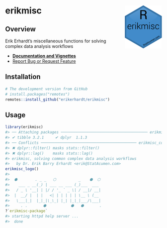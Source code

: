 
<!-- README.md is generated from README.Rmd. Please edit that file -->

# erikmisc <a href='https://github.com/erikerhardt/erikmisc'><img src='man/figures/erikmisc.png' align="right" height="138.5" /></a>

<!-- badges: start -->
<!-- github workflows: https://github.com/r-lib/actions/tree/v2/examples -->

<!-- ### 9/27/2025 Turning off temporarily 
[![R-CMD-check](https://github.com/erikerhardt/erikmisc/actions/workflows/R-CMD-check.yaml/badge.svg)](https://github.com/erikerhardt/erikmisc/actions/workflows/R-CMD-check.yaml)
-->
<!-- badges: end -->

## Overview

Erik Erhardt’s miscellaneous functions for solving complex data analysis
workflows

- <strong><a href="https://erikerhardt.github.io/erikmisc/">Documentation
  and Vignettes</a></strong>
- <a href="https://github.com/erikerhardt/erikmisc/issues">Report Bug or
  Request Feature</a>

## Installation

``` r
# The development version from GitHub
# install.packages("remotes")
remotes::install_github("erikerhardt/erikmisc")
```

## Usage

``` r
library(erikmisc)
#> ── Attaching packages ─────────────────────────────────────── erikmisc 0.1.25 ──
#> ✔ tibble 3.2.1     ✔ dplyr  1.1.3
#> ── Conflicts ─────────────────────────────────────────── erikmisc_conflicts() ──
#> ✖ dplyr::filter() masks stats::filter()
#> ✖ dplyr::lag()    masks stats::lag()
#> erikmisc, solving common complex data analysis workflows
#>   by Dr. Erik Barry Erhardt <erik@StatAcumen.com>
erikmisc_logo()
#> 
#>  ⬢        . _ _   ⬡          _    ⬢  ⬡   
#>    ___ _ __(_) | ___ __ ___ (_)___  ___  
#>   / _ \ '__| | |/ / '_ ` _ \| / __|/ __| 
#>  |  __/ |  | |   <| | | | | | \__ \ (__  
#>   \___|_|  |_|_|\_\_| |_| |_|_|___/\___| 
#>     . .       ⬢           ⬢   ⬢       .
?`erikmisc-package`
#> starting httpd help server ...
#>  done
```
